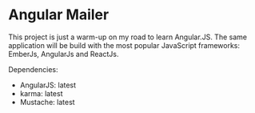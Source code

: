 Angular Mailer
==============

This project is just a warm-up on my road to learn Angular.JS.
The same application will be build with the most popular JavaScript frameworks: EmberJs, AngularJs and ReactJs.

Dependencies:
-   AngularJS: latest
-   karma: latest
-   Mustache: latest

